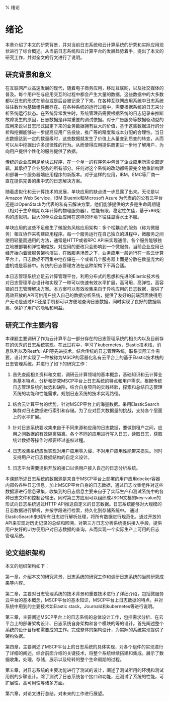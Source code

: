 % 绪论

# 绪论

本章介绍了本文的研究背景，并对当前日志系统和云计算系统的研究和实际应用现状进行了综合概述。从当前日志系统和云计算平台的发展趋势着手，提出了本文的研究工作，并对全文的行文进行了说明。

## 研究背景和意义

在互联网产业高速发展的现代，随着电子商务应用，移动互联网，以及社交媒体的普及。每个用户在与应用交互的过程中都会产生大量的数据。这些数据中的大多数都以日志的形式在前台或是后台被记录了下来。在各种互联网应用系统中日志系统往往数作为基础组件而存在。在各种系统的运行过程中，需要根据系统的日志来分析系统运行状态。在系统异常发生时，系统管理员需要根据系统的日志记录来推断故障发生的原因，日志数据是非常重要的调试依据。对于广告服务等数据驱动型的应用来说以日志形式固定下来的业务数据拥有巨大的价值，基于这些数据进行的分析和挖掘能够进一步提高应用广告投放，推广等的精度和成本分配的合理性。当日志数据达到一定的数量级时，这些数据就发生了价值上从量变到质变的转变，从而可以从中挖掘出许多规律性的行为。从而使得应用提供商更进一步地了解用户，为向用户提供个性化的服务提供了依据。

传统的企业应用是单块式程序，在一个单一的程序包中包含了企业应用所需全部逻辑，其承担了企业服务的所有部分。任何对这个系统的改动都需要完全地重新构建和部署一个服务器端应用程序的新版本。对于这样的应用，IBM，EMC等厂商一直在提供完善的集中式的日志解决方案。

随着虚拟化和云计算技术的发展，单块应用的缺点进一步显露了出来。无论是以Amazon Web Service，IBM Bluemix和Microsoft Azure 为代表的的公有云平台还是以OpenStack为代表的私有云解决方案，他们能够提供的大多是生命周期短（相对于生命周期以年计算的物理服务器），性能有限，稳定性欠佳，基于x86架构的虚拟机。巨大的单块企业应用在这样的环境下往往显得水土不服。

单块应用的这些不足催生了微服务风格应用架构：多个松耦合的服务（称为微服务）相互协作来构建应用程序。每一个服务运行在自己独立的进程中，微服务之间使用轻量而通用的方法，通常是HTTP或者RPC API来实现通信。各个服务能够独立地被部署和弹性地缩放，对应用的更改只会影响到一个微服务。当前企业应用已经开始向着微服务架构演进，在微服务场景之下，业务应用一般运行在一些云计算平台上，日志数据不再集中地存储在一个或者几个服务器上而是分散在数量庞大的虚机或是容器中。传统的日志管理方法在这种架构下不再合适。

本日志管理系统立足云计算管理平台，利用分布式的思想和先进的Elastic技术栈对日志管理平台设计和实现了一种可以快速有效水平扩展，高可用，高弹性，高容错的日志管理解决方案。本方案可以有效收集来自于异构应用的日志数据，提供了高效开放的API可供用户接入自己的数据分析系统，提供了友好的前端页面使得用户无论是通过PC还是手机都可以方便地查询日志数据，同时实现了良好的数据隔离，保护了用户的隐私和利益。

<!--## 国内外研究现状-->
## 研究工作主要内容
本课题主要调研了作为云计算平台一部分存在的日志管理系统的相关内以及目前存在的优秀的日志系统实现。在此过程中，学习了kubernetes，Elastic技术栈，消息队列以及Restful API等先进技术。结合传统的日志管理系统，联系实际工作需要，设计并实现了一种被称为MSCP的容器化私有云平台上的基于Elastic技术栈的日志管理系统。并进行了如下的研究工作：

1. 首先查阅相关资料和文献，调研云计算领域的基本概念，基础知识和云计算业务基本特点。分析和研究MSCP平台上日志系统的特点和用户需求。根据传统日志管理系统的优势和缺陷，结合自身项目的实践经验，探索和总结日志管理系统的功能和性能需求，规划日志系统的技术实现路径。

2. 结合云计算平台的优势，针对MSCP平台上的海量数据。采用ElasticSearch集群对日志数据进行索引和存储。为了应对巨大数据量的挑战，支持各个层面上的水平扩展。

3. 针对日志系统要收集来自于不同来源和应用的日志数据，要做到租户之间，应用之间数据的有效隔离隔离。各个不同的应用进行写入日志，读取日志，获取统计数据等操作时都要经过鉴权过程。

4. 日志收集系统应当实现对用户应用零入侵，不对用户应用性能带来损失。同时支持用户对日志数据结构的自定义设计。

5. 日志平台需要提供开放的接口以供用户接入自己的日志分析系统。

本课题所述日志系统的数据源是来自于MSCP平台上部署的用户应用docker容器内部各各种日志信息，加上MSCP平台自身的日志数据，通过日志收集组件对这些数据源进行信息采集，收集到的日志信息主要来自于了实际生产和测试系统中的各种日志文件和控制台输出。同时第三方应用可以组织成JSON文档的key-value的形式向日志系统通过HTTP API推送自定义的日志数据。日志系统能够对大规模的日志数据进行解析，并按字段进行检索，持久化到存储系统中。 通过ElasticSearch来对所有日志进行解析处理，将所有数据进行规范化。通过开放的API来实现对历史记录的总结和回溯，对第三方日志分析系统提供接入手段。提供用户友好的UI方便用户对日志数据的查询。从而实现一个实际生产上可用的日志管理系统。

## 论文组织架构

本文的组织架构如下：

第一章，介绍本文的研究背景、日志系统的研究工作和调研日志系统的当前研究成果等内容。

第二章，主要对日志管理系统的技术背景和重要技术进行了详细介绍，包括微服务云平台的基本概念，MSCP平台的基本知识，MSCP平台上日志数据的特点。并对系统中用到的主要技术如Elastic stack，Journald和kubernetes等进行说明。

第三章，主要阐述MSCP平台上的日志系统的总体设计工作，包括需求分析、在云平台上的部署架构设计、日志系统自身架构和各个模块的等的设计。首先阐述整个系统的设计目标和需要成的工作。完成整体的架构设计，为实际的系统实现提供了架构依据。

第四章，主要阐述了MSCP平台上的日志系统的具体实现，对各个组件的实现进行了详细的阐述，综合前面介绍的关键技术，将整个系统继续搭建和集成。展示了数据收集，处理，存储，展示以及轮转的整个生命周期的过程。

第五章，对日志系统的主要功能进行了测试的设计，阐述了测试所用的环境和测试用例的步骤设计。除了测试了日志系统各个接口和功能，还测试了系统的性能，可扩展性，高可用性等诸多方面。

第六章，对论文进行总结，对未来的工作进行展望。

